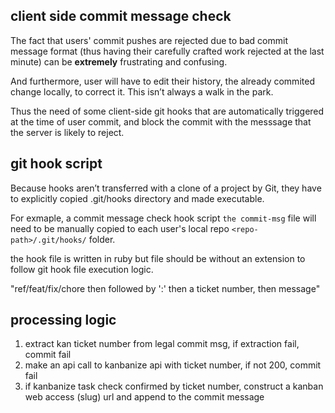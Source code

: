 

## client side commit message check

The fact that users' commit pushes are rejected due to bad commit message format (thus having their carefully crafted work rejected at the last minute) can be **extremely** frustrating and confusing.

And furthermore, user will have to edit their history, the already commited change locally, to correct it. This isn’t always a walk in the park.

Thus the need of some client-side git hooks that are automatically triggered at the time of user commit, and block the commit with the messsage that the server is likely to reject.

## git hook script

Because hooks aren’t transferred with a clone of a project by Git,
they have to explicitly copied .git/hooks directory and made executable. 

For exmaple, a commit message check hook script `the commit-msg` file will need to be manually copied to each user's local repo `<repo-path>/.git/hooks/` folder.

the hook file is written in ruby but file should be without an extension to follow git hook file execution logic.

"ref/feat/fix/chore then followed by ':' then a ticket number, then message"

## processing logic


1. extract kan ticket number from legal commit msg, if extraction fail, commit fail
2. make an api call to kanbanize api with ticket number, if not 200, commit fail
3. if kanbanize task check confirmed by ticket number, construct a kanban web access (slug) url and append to the commit message